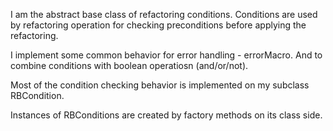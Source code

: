 I am the abstract base class of refactoring conditions.Conditions are used by refactoring operation for checking preconditions before applying the refactoring.I implement some common behavior for error handling - errorMacro.And to combine conditions with boolean operatiosn (and/or/not).Most of the condition checking behavior is implemented on my subclass RBCondition. Instances of RBConditions are created by factory methods on its class side.
